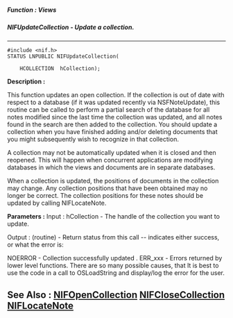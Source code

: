 ##### Function : Views
##### NIFUpdateCollection - Update a collection.
---
```
#include <nif.h>
STATUS LNPUBLIC NIFUpdateCollection(

	HCOLLECTION  hCollection);
```
**Description :**

This function updates an open collection.  If the collection is out of date 
with respect to a database (if it was updated recently via NSFNoteUpdate), this 
routine can be called to perform a partial search of the database for all notes 
modified since the last time the collection was updated, and all notes found in 
the search are then added to the collection.  You should update a collection 
when you have finished adding and/or deleting documents that you might 
subsequently wish to recognize in that collection.

A collection may not be automatically updated when it is closed and then 
reopened. This will happen when concurrent applications are modifying databases 
in which the views and documents are in separate databases.

When a collection is updated, the positions of documents in the collection may 
change.  Any collection positions that have been obtained may no longer be 
correct.  The collection positions for these notes should be updated by calling 
NIFLocateNote.

**Parameters :**
Input :
hCollection  -  The handle of the collection you want to update.

Output :
(routine)  -  Return status from this call -- indicates either success, or what the error is:

NOERROR - Collection successfully updated .
ERR_xxx - Errors returned by lower level functions.  There are so many possible causes, that It is best to use the code in a call to OSLoadString and display/log the error for the user.



**See Also :**
[NIFOpenCollection](/reference/Func/NIFOpenCollection)
[NIFCloseCollection](/reference/Func/NIFCloseCollection)
[NIFLocateNote](/reference/Func/NIFLocateNote)
---

